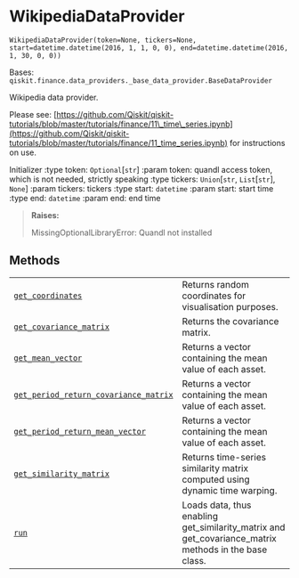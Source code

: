 # WikipediaDataProvider

<span id="undefined" />

`WikipediaDataProvider(token=None, tickers=None, start=datetime.datetime(2016, 1, 1, 0, 0), end=datetime.datetime(2016, 1, 30, 0, 0))`

Bases: `qiskit.finance.data_providers._base_data_provider.BaseDataProvider`

Wikipedia data provider.

Please see: [https://github.com/Qiskit/qiskit-tutorials/blob/master/tutorials/finance/11\_time\_series.ipynb](https://github.com/Qiskit/qiskit-tutorials/blob/master/tutorials/finance/11_time_series.ipynb) for instructions on use.

Initializer :type token: `Optional`\[`str`] :param token: quandl access token, which is not needed, strictly speaking :type tickers: `Union`\[`str`, `List`\[`str`], `None`] :param tickers: tickers :type start: `datetime` :param start: start time :type end: `datetime` :param end: end time

> **Raises:**
>
> MissingOptionalLibraryError: Quandl not installed

## Methods

|                                                                                                                                                                                                                                                                                                                    |                                                                                                          |
| ------------------------------------------------------------------------------------------------------------------------------------------------------------------------------------------------------------------------------------------------------------------------------------------------------------------ | -------------------------------------------------------------------------------------------------------- |
| [`get_coordinates`](qiskit.finance.data_providers.WikipediaDataProvider.get_coordinates#qiskit.finance.data_providers.WikipediaDataProvider.get_coordinates "qiskit.finance.data_providers.WikipediaDataProvider.get_coordinates")                                                                                 | Returns random coordinates for visualisation purposes.                                                   |
| [`get_covariance_matrix`](qiskit.finance.data_providers.WikipediaDataProvider.get_covariance_matrix#qiskit.finance.data_providers.WikipediaDataProvider.get_covariance_matrix "qiskit.finance.data_providers.WikipediaDataProvider.get_covariance_matrix")                                                         | Returns the covariance matrix.                                                                           |
| [`get_mean_vector`](qiskit.finance.data_providers.WikipediaDataProvider.get_mean_vector#qiskit.finance.data_providers.WikipediaDataProvider.get_mean_vector "qiskit.finance.data_providers.WikipediaDataProvider.get_mean_vector")                                                                                 | Returns a vector containing the mean value of each asset.                                                |
| [`get_period_return_covariance_matrix`](qiskit.finance.data_providers.WikipediaDataProvider.get_period_return_covariance_matrix#qiskit.finance.data_providers.WikipediaDataProvider.get_period_return_covariance_matrix "qiskit.finance.data_providers.WikipediaDataProvider.get_period_return_covariance_matrix") | Returns a vector containing the mean value of each asset.                                                |
| [`get_period_return_mean_vector`](qiskit.finance.data_providers.WikipediaDataProvider.get_period_return_mean_vector#qiskit.finance.data_providers.WikipediaDataProvider.get_period_return_mean_vector "qiskit.finance.data_providers.WikipediaDataProvider.get_period_return_mean_vector")                         | Returns a vector containing the mean value of each asset.                                                |
| [`get_similarity_matrix`](qiskit.finance.data_providers.WikipediaDataProvider.get_similarity_matrix#qiskit.finance.data_providers.WikipediaDataProvider.get_similarity_matrix "qiskit.finance.data_providers.WikipediaDataProvider.get_similarity_matrix")                                                         | Returns time-series similarity matrix computed using dynamic time warping.                               |
| [`run`](qiskit.finance.data_providers.WikipediaDataProvider.run#qiskit.finance.data_providers.WikipediaDataProvider.run "qiskit.finance.data_providers.WikipediaDataProvider.run")                                                                                                                                 | Loads data, thus enabling get\_similarity\_matrix and get\_covariance\_matrix methods in the base class. |
